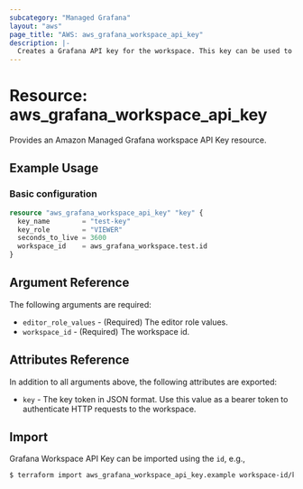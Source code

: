 ```yaml
---
subcategory: "Managed Grafana"
layout: "aws"
page_title: "AWS: aws_grafana_workspace_api_key"
description: |-
  Creates a Grafana API key for the workspace. This key can be used to authenticate requests sent to the workspace's HTTP API.
---
```


# Resource: aws_grafana_workspace_api_key

Provides an Amazon Managed Grafana workspace API Key resource.

## Example Usage

### Basic configuration

```terraform
resource "aws_grafana_workspace_api_key" "key" {
  key_name        = "test-key"
  key_role        = "VIEWER"
  seconds_to_live = 3600
  workspace_id    = aws_grafana_workspace.test.id
}
```

## Argument Reference

The following arguments are required:

* `editor_role_values` - (Required) The editor role values.
* `workspace_id` - (Required) The workspace id.



## Attributes Reference

In addition to all arguments above, the following attributes are exported:

* `key` - The key token in JSON format. Use this value as a bearer token to authenticate HTTP requests to the workspace.

## Import

Grafana Workspace API Key can be imported using the `id`, e.g.,

```sh
$ terraform import aws_grafana_workspace_api_key.example workspace-id/keyname
```
